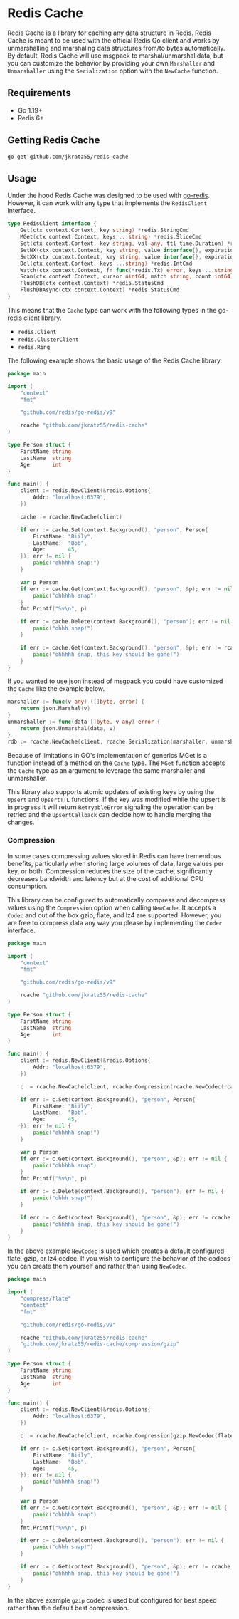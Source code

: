# Redis Cache

Redis Cache is a library for caching any data structure in Redis. Redis Cache is meant to be used with the official Redis Go client and works by unmarshalling and marshaling data structures from/to bytes automatically. By default, Redis Cache will use msgpack to marshal/unmarshal data, but you can customize the behavior by providing your own `Marshaller` and `Unmarshaller` using the `Serialization` option with the `NewCache` function.

## Requirements

* Go 1.19+ 
* Redis 6+


## Getting Redis Cache

```shell
go get github.com/jkratz55/redis-cache
```

## Usage

Under the hood Redis Cache was designed to be used with [go-redis](https://github.com/redis/go-redis). However, it can work with any type that implements the `RedisClient` interface.

```go
type RedisClient interface {
    Get(ctx context.Context, key string) *redis.StringCmd
    MGet(ctx context.Context, keys ...string) *redis.SliceCmd
    Set(ctx context.Context, key string, val any, ttl time.Duration) *redis.StatusCmd
    SetNX(ctx context.Context, key string, value interface{}, expiration time.Duration) *redis.BoolCmd
    SetXX(ctx context.Context, key string, value interface{}, expiration time.Duration) *redis.BoolCmd
    Del(ctx context.Context, keys ...string) *redis.IntCmd
    Watch(ctx context.Context, fn func(*redis.Tx) error, keys ...string) error
    Scan(ctx context.Context, cursor uint64, match string, count int64) *redis.ScanCmd
    FlushDB(ctx context.Context) *redis.StatusCmd
    FlushDBAsync(ctx context.Context) *redis.StatusCmd
}
```

This means that the `Cache` type can work with the following types in the go-redis client library.

* `redis.Client`
* `redis.ClusterClient`
* `redis.Ring`

The following example shows the basic usage of the Redis Cache library.

```go
package main

import (
	"context"
	"fmt"

	"github.com/redis/go-redis/v9"

	rcache "github.com/jkratz55/redis-cache"
)

type Person struct {
	FirstName string
	LastName  string
	Age       int
}

func main() {
	client := redis.NewClient(&redis.Options{
		Addr: "localhost:6379",
	})

	cache := rcache.NewCache(client)

	if err := cache.Set(context.Background(), "person", Person{
		FirstName: "Biily",
		LastName:  "Bob",
		Age:       45,
	}); err != nil {
		panic("ohhhhh snap!")
	}

	var p Person
	if err := cache.Get(context.Background(), "person", &p); err != nil {
		panic("ohhhhh snap")
	}
	fmt.Printf("%v\n", p)

	if err := cache.Delete(context.Background(), "person"); err != nil {
		panic("ohhh snap!")
	}

	if err := cache.Get(context.Background(), "person", &p); err != rcache.ErrKeyNotFound {
		panic("ohhhhh snap, this key should be gone!")
	}
}
```

If you wanted to use json instead of msgpack you could have customized the `Cache` like the example below.

```go
marshaller := func(v any) ([]byte, error) {
    return json.Marshal(v)
}
unmarshaller := func(data []byte, v any) error {
    return json.Unmarshal(data, v)
}
rdb := rcache.NewCache(client, rcache.Serialization(marshaller, unmarshaller))
```

Because of limitations in GO's implementation of generics MGet is a function instead of a method on the `Cache` type. The `MGet` function accepts the `Cache` type as an argument to leverage the same marshaller and unmarshaller.

This library also supports atomic updates of existing keys by using the `Upsert` and `UpsertTTL` functions. If the key was modified while the upsert is in progress it will return `RetryableError` signaling the operation can be retried and the `UpsertCallback` can decide how to handle merging the changes.

### Compression

In some cases compressing values stored in Redis can have tremendous benefits, particularly when storing large volumes of data, large values per key, or both. Compression reduces the size of the cache, significantly decreases bandwidth and latency but at the cost of additional CPU consumption.

This library can be configured to automatically compress and decompress values using the `Compression` option when calling `NewCache`. It accepts a `Codec` and out of the box gzip, flate, and lz4 are supported. However, you are free to compress data any way you please by implementing the `Codec` interface.

```go
package main

import (
	"context"
	"fmt"

	"github.com/redis/go-redis/v9"

	rcache "github.com/jkratz55/redis-cache"
)

type Person struct {
	FirstName string
	LastName  string
	Age       int
}

func main() {
	client := redis.NewClient(&redis.Options{
		Addr: "localhost:6379",
	})

	c := rcache.NewCache(client, rcache.Compression(rcache.NewCodec(rcache.GZip)))

	if err := c.Set(context.Background(), "person", Person{
		FirstName: "Biily",
		LastName:  "Bob",
		Age:       45,
	}); err != nil {
		panic("ohhhhh snap!")
	}

	var p Person
	if err := c.Get(context.Background(), "person", &p); err != nil {
		panic("ohhhhh snap")
	}
	fmt.Printf("%v\n", p)

	if err := c.Delete(context.Background(), "person"); err != nil {
		panic("ohhh snap!")
	}

	if err := c.Get(context.Background(), "person", &p); err != rcache.ErrKeyNotFound {
		panic("ohhhhh snap, this key should be gone!")
	}
}

```

In the above example `NewCodec` is used which creates a default configured flate, gzip, or lz4 codec. If you wish to configure the behavior of the codecs you can create them yourself and rather than using `NewCodec`.

```go
package main

import (
	"compress/flate"
	"context"
	"fmt"

	"github.com/redis/go-redis/v9"

	rcache "github.com/jkratz55/redis-cache"
	"github.com/jkratz55/redis-cache/compression/gzip"
)

type Person struct {
	FirstName string
	LastName  string
	Age       int
}

func main() {
	client := redis.NewClient(&redis.Options{
		Addr: "localhost:6379",
	})

	c := rcache.NewCache(client, rcache.Compression(gzip.NewCodec(flate.BestSpeed)))

	if err := c.Set(context.Background(), "person", Person{
		FirstName: "Biily",
		LastName:  "Bob",
		Age:       45,
	}); err != nil {
		panic("ohhhhh snap!")
	}

	var p Person
	if err := c.Get(context.Background(), "person", &p); err != nil {
		panic("ohhhhh snap")
	}
	fmt.Printf("%v\n", p)

	if err := c.Delete(context.Background(), "person"); err != nil {
		panic("ohhh snap!")
	}

	if err := c.Get(context.Background(), "person", &p); err != rcache.ErrKeyNotFound {
		panic("ohhhhh snap, this key should be gone!")
	}
}

```

In the above example `gzip` codec is used but configured for best speed rather than the default best compression.